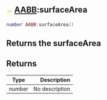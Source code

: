 ## ![shared](.gitbook/assets/shared.png) [AABB](./home/AABB):surfaceArea

```lua
number AABB:surfaceArea()
```

Returns the surfaceArea
------
## Returns

| Type   | Description |
| ------ | ----------: |
| number | No description |

